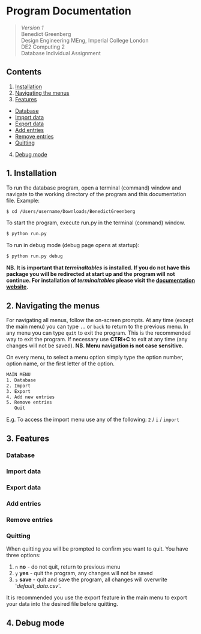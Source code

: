 # Program Documentation
> *Version 1*  
> Benedict Greenberg  
> Design Engineering MEng, Imperial College London  
> DE2 Computing 2  
> Database Individual Assignment   

## Contents
1. [Installation](#1-installation)
2. [Navigating the menus](#2-navigating-the-menus)
3. [Features](#3-features)
  + [Database](#database)
  + [Import data](#import-data)
  + [Export data](#export-data)
  + [Add entries](#add-entries)
  + [Remove entries](#remove-entries)
  + [Quitting](#quitting)
4. [Debug mode](#4-debug-mode)

## 1. Installation

To run the database program, open a terminal (command) window and navigate to the working directory of the program and this documentation file. Example: 
```bash
$ cd /Users/username/Downloads/BenedictGreenberg
```

To start the program, execute run.py in the terminal (command) window.
```bash
$ python run.py
```

To run in debug mode (debug page opens at startup):
```bash
$ python run.py debug
```

**NB. It is important that _terminaltables_ is installed. If you do not have this package you will be redirected at start up and the program will not continue. For installation of _terminaltables_ please visit the [documentation website](https://robpol86.github.io/terminaltables/install.html).**

## 2. Navigating the menus

For navigating all menus, follow the on-screen prompts. At any time (except the main menu) you can type `..` or `back` to return to the previous menu.  In any menu you can type `quit` to exit the program. This is the recommended way to exit the program. If necessary use **CTRl+C** to exit at any time (any changes will not be saved). **NB. Menu navigation is not case sensitive.**

On every menu, to select a menu option simply type the option number, option name, or the first letter of the option.
```bash
MAIN MENU
1. Database
2. Import
3. Export
4. Add new entries
5. Remove entries
   Quit
```
E.g. To access the import menu use any of the following: `2` / `i` / `import`

## 3. Features

### Database
### Import data
### Export data
### Add entries
### Remove entries
### Quitting

When quitting you will be prompted to confirm you want to quit. You have three options:

1. `n` **no** - do not quit, return to previous menu
2. `y` **yes** - quit the program, any changes will not be saved
3. `s` **save** - quit and save the program, all changes will overwrite '*default_data.csv*'.

It is recommended you use the export feature in the main menu to export your data into the desired file before quitting.

## 4. Debug mode

